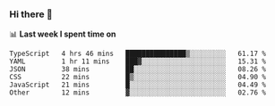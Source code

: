 ### Hi there 👋

<!--
**DBvc/DBvc** is a ✨ _special_ ✨ repository because its `README.md` (this file) appears on your GitHub profile.

Here are some ideas to get you started:

- 🔭 I’m currently working on ...
- 🌱 I’m currently learning ...
- 👯 I’m looking to collaborate on ...
- 🤔 I’m looking for help with ...
- 💬 Ask me about ...
- 📫 How to reach me: ...
- 😄 Pronouns: ...
- ⚡ Fun fact: ...
-->

📊 **Last week I spent time on**
<!--START_SECTION:waka-->

```text
TypeScript   4 hrs 46 mins   ███████████████▒░░░░░░░░░   61.17 %
YAML         1 hr 11 mins    ███▓░░░░░░░░░░░░░░░░░░░░░   15.31 %
JSON         38 mins         ██░░░░░░░░░░░░░░░░░░░░░░░   08.26 %
CSS          22 mins         █▒░░░░░░░░░░░░░░░░░░░░░░░   04.90 %
JavaScript   21 mins         █░░░░░░░░░░░░░░░░░░░░░░░░   04.49 %
Other        12 mins         ▓░░░░░░░░░░░░░░░░░░░░░░░░   02.76 %
```

<!--END_SECTION:waka-->
